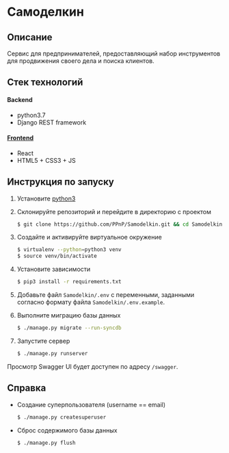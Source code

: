 # Самоделкин

## Описание

Сервис для предпринимателей, предоставляющий набор инструментов для продвижения своего дела и поиска клиентов.

## Стек технологий

#### Backend

- python3.7
- Django REST framework

#### [Frontend](https://github.com/Volokhov-mda/sitodel)

- React
- HTML5 + CSS3 + JS

## Инструкция по запуску

1. Установите [python3](https://www.python.org/)

2. Склонируйте репозиторий и перейдите в директорию с проектом
   ```bash
   $ git clone https://github.com/PPnP/Samodelkin.git && cd Samodelkin
   ```

3. Создайте и активируйте виртуальное окружение
   ```bash
   $ virtualenv --python=python3 venv
   $ source venv/bin/activate
   ```

4. Установите зависимости
   ```bash
   $ pip3 install -r requirements.txt
   ```

5. Добавьте файл ```Samodelkin/.env``` c переменными, заданными согласно формату файла ```Samodelkin/.env.example```.

6. Выполните миграцию базы данных
   ```bash
   $ ./manage.py migrate --run-syncdb
   ```

7. Запустите сервер
   ```bash
   $ ./manage.py runserver
   ```

Просмотр Swagger UI будет доступен по адресу ```/swagger```.

## Справка

- Создание суперпользователя (username == email)
  ```bash
  $ ./manage.py createsuperuser
  ```

- Сброс содержимого базы данных
  ```bash
  $ ./manage.py flush
  ```
